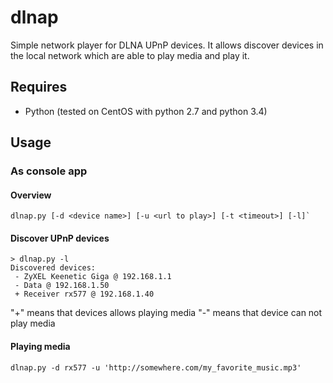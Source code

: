 # dlnap
Simple network player for DLNA UPnP devices.
It allows discover devices in the local network which are able to play media and play it.

## Requires
 * Python (tested on CentOS with python 2.7 and python 3.4)
 
## Usage
### As console app
#### Overview
```
dlnap.py [-d <device name>] [-u <url to play>] [-t <timeout>] [-l]`
```
#### Discover UPnP devices
```
> dlnap.py -l
Discovered devices:
 - ZyXEL Keenetic Giga @ 192.168.1.1
 - Data @ 192.168.1.50
 + Receiver rx577 @ 192.168.1.40
```
"+" means that devices allows playing media
"-" means that device can not play media

#### Playing media
```
dlnap.py -d rx577 -u 'http://somewhere.com/my_favorite_music.mp3'
```
